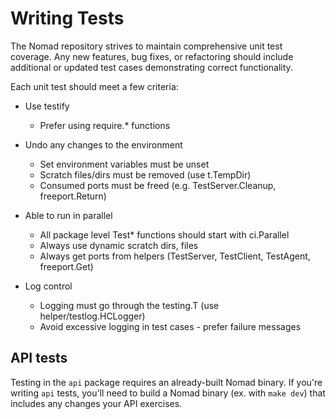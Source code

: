 # Writing Tests

The Nomad repository strives to maintain comprehensive unit test coverage. Any new
features, bug fixes, or refactoring should include additional or updated test cases
demonstrating correct functionality.

Each unit test should meet a few criteria:

- Use testify
  - Prefer using require.* functions

- Undo any changes to the environment
  - Set environment variables must be unset
  - Scratch files/dirs must be removed (use t.TempDir)
  - Consumed ports must be freed (e.g. TestServer.Cleanup, freeport.Return)

- Able to run in parallel
  - All package level Test* functions should start with ci.Parallel
  - Always use dynamic scratch dirs, files
  - Always get ports from helpers (TestServer, TestClient, TestAgent, freeport.Get)

- Log control
  - Logging must go through the testing.T (use helper/testlog.HCLogger)
  - Avoid excessive logging in test cases - prefer failure messages

## API tests

Testing in the `api` package requires an already-built Nomad
binary. If you're writing `api` tests, you'll need to build a Nomad
binary (ex. with `make dev`) that includes any changes your API
exercises.
